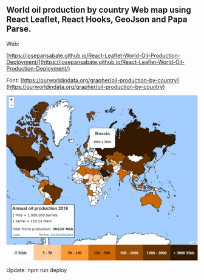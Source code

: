 ## World oil production by country Web map using React Leaflet, React Hooks, GeoJson and Papa Parse.

Web:

[https://josepansabate.github.io/React-Leaflet-World-Oil-Production-Deployment/](https://josepansabate.github.io/React-Leaflet-World-Oil-Production-Deployment/)


Font: 
[https://ourworldindata.org/grapher/oil-production-by-country](https://ourworldindata.org/grapher/oil-production-by-country)

<p align="center">
<img   src="./img/mostra.PNG">
</p>

Update:
npm run deploy 